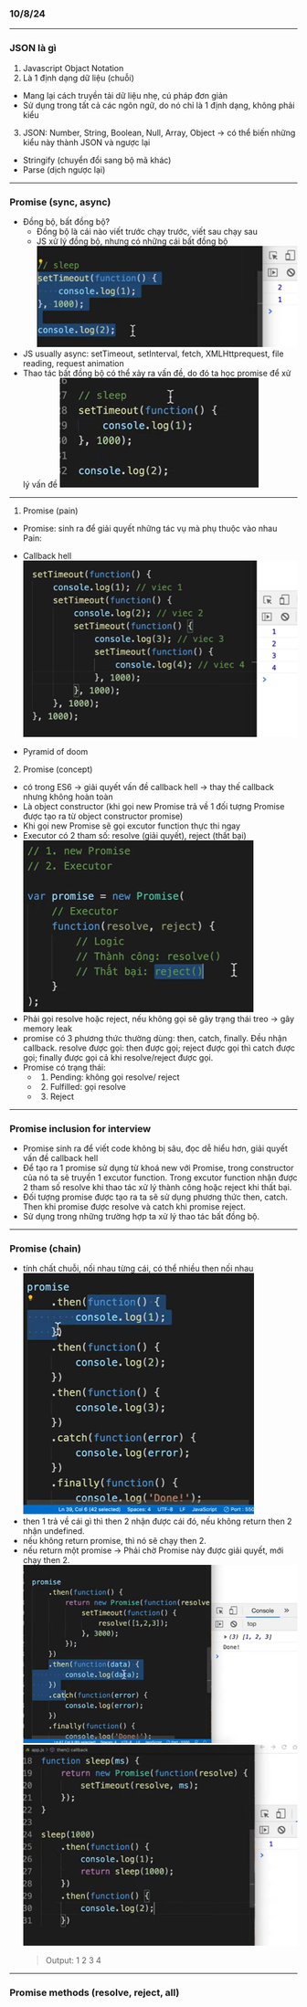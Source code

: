 ### 10/8/24

---

### JSON là gì

1. Javascript Objact Notation
2. Là 1 định dạng dữ liệu (chuỗi)

- Mang lại cách truyền tải dữ liệu nhẹ, cú pháp đơn giản
- Sử dụng trong tất cả các ngôn ngữ, do nó chỉ là 1 định dạng, không phải kiểu

3. JSON: Number, String, Boolean, Null, Array, Object
   -> có thể biến những kiểu này thành JSON và ngược lại

- Stringify (chuyển đổi sang bộ mã khác)
- Parse (dịch ngược lại)

---

### Promise (sync, async)

- Đồng bộ, bất đồng bộ?
  - Đồng bộ là cái nào viết trước chạy trước, viết sau chạy sau
  - JS xử lý đồng bộ, nhưng có những cái bất đồng bộ
    ![Alt text](image.png)
- JS usually async: setTimeout, setInterval, fetch, XMLHttprequest, file reading, request animation
- Thao tác bất đồng bộ có thể xảy ra vấn đề, do đó ta học promise để xử lý vấn đề
  ![Alt text](image-1.png)

---

1. Promise (pain)

- Promise: sinh ra để giải quyết những tác vụ mà phụ thuộc vào nhau
  Pain:

- Callback hell
  ![Alt text](image-2.png)
- Pyramid of doom

2. Promise (concept)

- có trong ES6 -> giải quyết vấn đề callback hell -> thay thế callback nhưng không hoàn toàn
- Là object constructor (khi gọi new Promise trả về 1 đối tượng Promise được tạo ra từ object constructor promise)
- Khi gọi new Promise sẽ gọi excutor function thực thi ngay
- Executor có 2 tham số: resolve (giải quyết), reject (thất bại)
  ![Alt text](image-3.png)
- Phải gọi resolve hoặc reject, nếu không gọi sẽ gây trạng thái treo -> gây memory leak
- promise có 3 phương thức thường dùng: then, catch, finally. Đều nhận callback. resolve được gọi: then được gọi; reject được gọi thì catch được gọi; finally được gọi cả khi resolve/reject được gọi.
- Promise có trạng thái:
  - 1. Pending: không gọi resolve/ reject
  - 2. Fulfilled: gọi resolve
  - 3. Reject

---

### Promise inclusion for interview

- Promise sinh ra để viết code không bị sâu, đọc dễ hiểu hơn, giải quyết vấn đề callback hell
- Để tạo ra 1 promise sử dụng từ khoá new với Promise, trong constructor của nó ta sẽ truyền 1 excutor function. Trong excutor function nhận được 2 tham số resolve khi thao tác xử lý thành công hoặc reject khi thất bại.
- Đối tượng promise được tạo ra ta sẽ sử dụng phương thức then, catch. Then khi promise được resolve và catch khi promise reject.
- Sử dụng trong những trường hợp ta xử lý thao tác bất đồng bộ.

---

### Promise (chain)

- tính chất chuỗi, nối nhau từng cái, có thể nhiều then nối nhau
  ![Alt text](image-4.png)
- then 1 trả về cái gì thì then 2 nhận được cái đó, nếu không return then 2 nhận undefined.
- nếu không return promise, thì nó sẽ chạy then 2.
- nếu return một promise
  -> Phải chờ Promise này được giải quyết, mới chạy then 2.
  ![Alt text](image-5.png)
  ![Alt text](image-6.png)
  > Output: 1 2 3 4

---

### Promise methods (resolve, reject, all)
